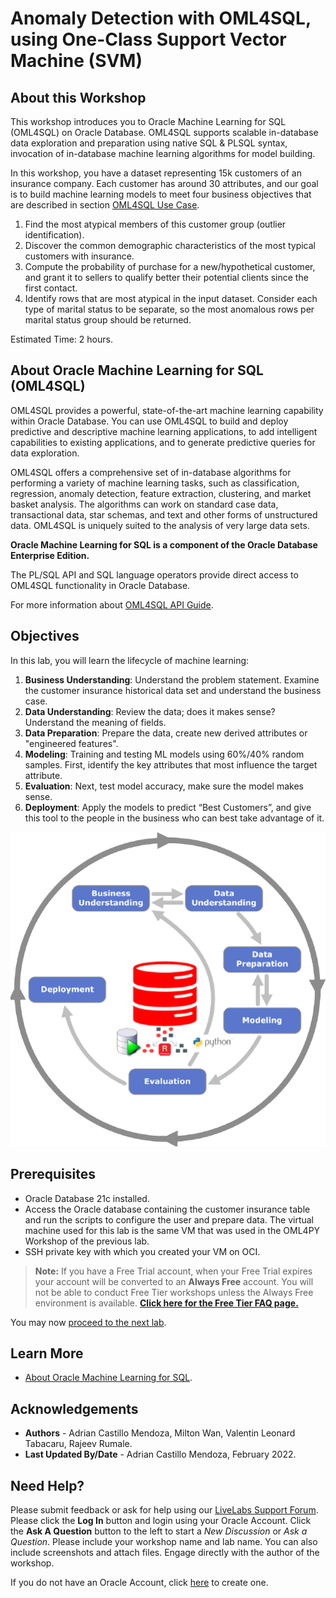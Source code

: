 # Anomaly Detection with OML4SQL, using One-Class Support Vector Machine (SVM)

## About this Workshop

This workshop introduces you to Oracle Machine Learning for SQL  (OML4SQL) on Oracle Database. OML4SQL supports scalable in-database data exploration and preparation using native SQL & PLSQL syntax, invocation of in-database machine learning algorithms for model building.

In this workshop, you have a dataset representing 15k customers of an insurance company. Each customer has around 30 attributes, and our goal is to build machine learning models to meet four business objectives that are described in section [OML4SQL Use Case](./../../oml4sql/workshops/livelabs/?lab=oml4sql-use-case).

  1. Find the most atypical members of this customer group (outlier identification).
  2. Discover the common demographic characteristics of the most typical customers with insurance.
  3. Compute the probability of purchase for a new/hypothetical customer, and grant it to sellers to qualify better their potential clients since the first contact.
  4. Identify rows that are most atypical in the input dataset. Consider each type of marital status to be separate, so the most anomalous rows per marital status group should be returned.

Estimated Time: 2 hours.


## About Oracle Machine Learning for SQL (OML4SQL)

OML4SQL provides a powerful, state-of-the-art machine learning capability within Oracle Database. You can use OML4SQL to build and deploy predictive and descriptive machine learning applications, to add intelligent capabilities to existing applications, and to generate predictive queries for data exploration.

OML4SQL offers a comprehensive set of in-database algorithms for performing a variety of machine learning tasks, such as classification, regression, anomaly detection, feature extraction, clustering, and market basket analysis. The algorithms can work on standard case data, transactional data, star schemas, and text and other forms of unstructured data. OML4SQL is uniquely suited to the analysis of very large data sets.

**Oracle Machine Learning for SQL is a component of the Oracle Database Enterprise Edition.**

The PL/SQL API and SQL language operators provide direct access to OML4SQL functionality in Oracle Database.

For more information about [OML4SQL API Guide](https://docs.oracle.com/en/database/oracle/machine-learning/oml4sql/21/dmapi/introduction-to-oml4sql.html#GUID-429CF74D-C4B7-4302-9C33-5292A664E2AD).


## Objectives

In this lab, you will learn the lifecycle of machine learning:

1. **Business Understanding**: Understand the problem statement. Examine the customer insurance historical data set and understand the business case.
2. **Data Understanding**: Review the data; does it makes sense?  Understand the meaning of fields.
3. **Data Preparation**: Prepare the data, create new derived attributes or "engineered features".
4. **Modeling**: Training and testing ML models using 60%/40% random samples. First, identify the key attributes that most influence the target attribute.
5. **Evaluation**: Next, test model accuracy, make sure the model makes sense.
6. **Deployment**: Apply the models to predict “Best Customers”, and give this tool to the people in the business who can best take advantage of it.



![process](../oml4sql-anomaly-detection/images/process.png)



## Prerequisites

* Oracle Database 21c installed.
* Access the Oracle database containing the customer insurance table and run the scripts to configure the user and prepare data. The virtual machine used for this lab is the same VM that was used in the OML4PY Workshop of the previous lab.
* SSH private key with which you created your VM on OCI.

>**Note:** If you have a Free Trial account, when your Free Trial expires your account will be converted to an **Always Free** account. You will not be able to conduct Free Tier workshops unless the Always Free environment is available. **[Click here for the Free Tier FAQ page.](https://www.oracle.com/cloud/free/faq.html)**



You may now [proceed to the next lab](#next).



## Learn More

* [About Oracle Machine Learning for SQL](https://docs.oracle.com/en/database/oracle/machine-learning/oml4sql/21/dmapi/introduction-to-oml4sql.html#GUID-429CF74D-C4B7-4302-9C33-5292A664E2AD).


## Acknowledgements
* **Authors** - Adrian Castillo Mendoza, Milton Wan, Valentin Leonard Tabacaru, Rajeev Rumale.
* **Last Updated By/Date** -  Adrian Castillo Mendoza, February 2022.

## Need Help?
Please submit feedback or ask for help using our [LiveLabs Support Forum](https://community.oracle.com/tech/developers/categories/livelabsdiscussions). Please click the **Log In** button and login using your Oracle Account. Click the **Ask A Question** button to the left to start a *New Discussion* or *Ask a Question*.  Please include your workshop name and lab name.  You can also include screenshots and attach files.  Engage directly with the author of the workshop.

If you do not have an Oracle Account, click [here](https://profile.oracle.com/myprofile/account/create-account.jspx) to create one.
